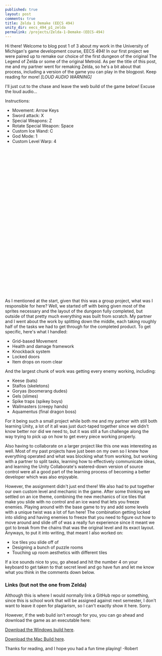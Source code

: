 ```yaml
---
published: true
layout: post
comments: true
title: Zelda 1 Demake (EECS 494)
unity_dir: eecs_494_p1_zelda
permalink: /projects/Zelda-1-Demake-(EECS-494)
---
```


Hi there! Welcome to blog post 1 of 3 about my work in the University of Michigan's game development course, EECS 494! In our first project we were paired up to remake our choice of the first dungeon of the original The Legend of Zelda or some of the original Metroid. As per the title of this post, me and my partner went for remaking Zelda, so he's a bit about that process, including a version of the game you can play in the blogpost. Keep reading for more! *[LOUD AUDIO WARNING]*  

I'll just cut to the chase and leave the web build of the game below! Excuse the loud audio...  

Instructions:  
- Movement: Arrow Keys  
- Sword attack: X  
- Special Weapons: Z  
- Rotate Special Weapon: Space  
- Custom Ice Wand: C  
- God Mode: 1  
- Custom Level Warp: 4  

<center><script src="/assets/unity/{{page.unity_dir}}/TemplateData/UnityProgress.js"></script>  
<script src="/assets/unity/{{page.unity_dir}}/Build/UnityLoader.js"></script>
<script>
  var gameInstance = UnityLoader.instantiate("gameContainer", "/assets/unity/{{page.unity_dir}}/Build/{{page.unity_dir}}.json",{onProgress: UnityProgress});  
</script>
<div class="webgl-content">
  <div id="gameContainer" style="width: 512px; height: 480px"></div>
</div></center>  

As I mentioned at the start, given that this was a group project, what was I responsible for here? Well, we started off with being given most of the sprites necessary and the layout of the dungeon fully completed, but outside of that pretty much everything was built from scratch. My partner and I went about the work by splitting down the middle, each taking roughly half of the tasks we had to get through for the completed product. To get specific, here's what I handled:  

- Grid-based Movement
- Health and damage framework
- Knockback system
- Locked doors
- Item drops on room clear  

And the largest chunk of work was getting every enemy working, including:
- Keese (bats)
- Stalfos (skeletons)
- Goryas (boomerang dudes)
- Gels (slimes)
- Spike traps (spikey boys)
- Wallmasters (creepy hands)
- Aquamentus (final dragon boss)  

For it being such a small project while both me and my partner with still both learning Unity, a lot of it all was just duct-taped together since we didn't know better nor did we need to, but it was still a fun challenge along the way trying to pick up on how to get every piece working properly.  

Also having to collaborate on a larger project like this one was interesting as well. Most of my past projects have just been on my own so I knew how everything operated and what was blocking what from working, but working with a partner to split tasks, learning how to effectively communicate ideas, and learning the Unity Collaborate's watered-down version of source control were all a good part of the learning process of becoming a better developer which was also enjoyable.  

However, the assignment didn't just end there! We also had to put together our own custom level and mechanic in the game. After some thinking we settled on an ice theme, combining the new mechanics of ice tiles that make you slide with no control and an ice wand that lets you freeze enemies. Playing around with the base game to try and add some levels with a unique twist was a lot of fun here! The combination getting locked into sliding and having enemies to freeze that you need to figure out how to move around and slide off of was a really fun experience since it meant we got to break from the chains that was the original level and its exact layout. Anyways, to put it into writing, that meant I also worked on:  

- Ice tiles you slide off of  
- Designing a bunch of puzzle rooms  
- Touching up room aesthetics with different tiles  

If a ice sounds nice to you, go ahead and hit the number 4 on your keyboard to get taken to that secret level and go have fun and let me know what you think in the comments down below.

### Links (but not the one from Zelda)

Although this is where I would normally link a GitHub repo or something, since this is school work that will be assigned against next semester, I don't want to leave it open for plagiarism, so I can't exactly show it here. Sorry.  

However, if the web build isn't enough for you, you can go ahead and download the game as an executable here:  

[Download the Windows build here](/assets/downloads/projects/EECS_494_Zelda_1_Demake/zelda_demake_windows.zip).  

[Download the Mac Build here](/assets/downloads/projects/EECS_494_Zelda_1_Demake/zelda_demake_mac.zip).  

Thanks for reading, and I hope you had a fun time playing!
-Robert
